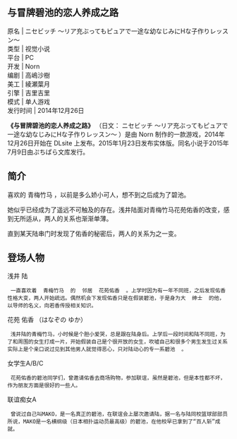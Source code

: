 与冒牌碧池的恋人养成之路  
---  
原名  |  ニセビッチ ～リア充ぶってもピュアで一途な幼なじみにHな子作りレッスン～   
类型  |  视觉小说   
平台  |  PC   
开发  |  Norn   
编剧  |  高嶋沙樹   
美工  |  綾瀬葉月   
引擎  |  吉里吉里   
模式  |  单人游戏   
发行时间  |  2014年12月26日   
  
**《与冒牌碧池的恋人养成之路》** （日文：  ニセビッチ ～リア充ぶってもピュアで一途な幼なじみにHな子作りレッスン～  ）是由  Norn
制作的一款游戏，2014年12月26日开始在  DLsite  上发布。2015年1月23日发布实体版。同名小说于2015年7月9日由ぷちぱら文库发行。

##  简介

喜欢的  青梅竹马  ，以前是多么娇小可人，想不到之后成为了碧池。

她似乎已经成为了遥远不可触及的存在。浅井陆面对青梅竹马花苑佑香的改变，感到无所适从，两人的关系也渐渐单薄。

直到某天陆串门时发现了佑香的秘密后，两人的关系为之一变。

##  登场人物

浅井 陆

     一直喜欢着  青梅竹马  的  邻居  花苑佑香  。上学时因为有一年不同班，之后发现佑香性格大变，两人开始疏远。偶然机会下发现佑香只是在假装碧池，于是身为大  绅士  的他，以导师的名义，向若香传授相关知识。 

花苑 佑香 （はなぞの ゆか）

     浅井陆的青梅竹马，小时候是个胆小爱哭，总是跟在陆身后。上学后一段时间和陆不同班，为了和周围的女生打成一片，开始假装自己是个很开放的女生，吹嘘自己和很多个男生发生过关系  实际上是个亲口说过见到其他男人就觉得恶心，只对陆动心的专一系碧池  。 

女学生A/B/C

     花苑佑香的碧池同学们，曾邀请佑香去商场购物，参加联谊，虽然是碧池，但是本性都不坏，作为朋友方面是很好的一些人。 

联谊痴女A

     曾说过自己叫MAKO，是一名真正的碧池，在联谊会上屡次邀请陆，据一名与陆同校篮球部部员所说，MAKO是一名横纲级（日本相扑运动员最高级）的碧池，在他校早已拿到了“百人斩”成就。 

  